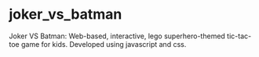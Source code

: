 # joker_vs_batman
Joker VS Batman: Web-based, interactive, lego superhero-themed tic-tac-toe game for kids. Developed using javascript and css.
